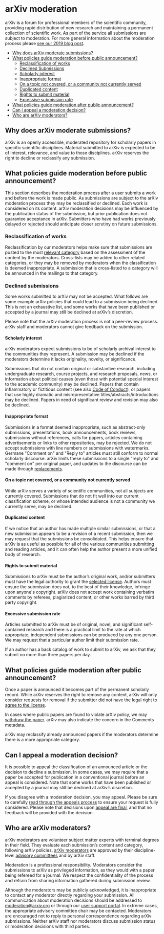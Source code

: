 # arXiv moderation

arXiv is a forum for professional members of the scientific community, providing rapid distribution of new research and maintaining a permanent collection of scientific work. As part of the service all submissions are subject to moderation. For more general information about the moderation process please [see our 2019 blog post](https://blog.arxiv.org/2019/08/29/our-moderation-process/).

- [Why does arXiv moderate submissions?](#why-moderate) 
- [What policies guide moderation before public announcement?](#what-policies)
    - [Reclassification of works](#reclassification)
    - [Declined Submissions](#declined)
    - [Scholarly interest](#scholarly-interest)
    - [Inappropriate format](#format)
    - [On a topic not covered, or a community not currently served](#out-of-scope)
    - [Duplicated content](#duplicated-content)
    - [Rights to submit material](#rights-to-submit)
    - [Excessive submission rate](#submission-rate)
- [What policies guide moderation after public announcement?](#policies-after)
- [Can I appeal a moderation decision?](#appeal)
- [Who are arXiv moderators?](#who-are-the-moderators)


<span id="why-moderate"></span>
## Why does arXiv moderate submissions?

arXiv is an openly accessible, moderated repository for scholarly papers in specific scientific disciplines. Material submitted to arXiv is expected to be of interest, relevance, and value to those disciplines. arXiv reserves the right to decline or reclassify any submission.

<span id="what-policies"></span>
## What policies guide moderation before public announcement?

This section describes the moderation process after a user submits a work and before the work is made public. As submissions are subject to the arXiv moderation process they may be reclassified or declined. Each work is considered on its content. arXiv moderation decisions may be influenced by the publication status of the submission, but prior publication does not guarantee acceptance in arXiv. Submitters who have had works previously delayed or rejected should anticipate closer scrutiny on future submissions. 

<span id="reclassification"></span>
### Reclassification of works

Reclassification by our moderators helps make sure that submissions are posted to the most [relevant category](None) based on the assessment of the content by the moderators. Cross-lists may be added to other related categories, or they may be removed by moderators when the classification is deemed inappropriate. A submission that is cross-listed to a category will be announced in the mailings to that category.

<span id="declined"></span>
### Declined submissions

Some works submitted to arXiv may not be accepted. What follows are some example arXiv policies that could lead to a submission being declined. This is not an exhaustive list, and some works that have been published or accepted by a journal may still be declined at arXiv’s discretion.

Please note that the arXiv moderation process is not a peer-review process. arXiv staff and moderators cannot give feedback on the submission.


<span id="scholarly-interest"></span>
#### Scholarly interest

arXiv moderators expect submissions to be of scholarly archival interest to the communities they represent. A submission may be declined if the moderators determine it lacks originality, novelty, or significance.

Submissions that do not contain original or substantive research, including undergraduate research, course projects, and research proposals, news, or information about political causes (even those with potential special interest to the academic community) may be declined. Papers that contain inflammatory or fictitious content (see also [Code of Conduct](/help/policies/code_of_conduct.md)), or papers that use highly dramatic and misrepresentative titles/abstracts/introductions may be declined. Papers in need of significant review and revision may also be declined.

<span id="format"></span>
#### Inappropriate format

Submissions in a format deemed inappropriate, such as abstract-only submissions, presentations, book announcements, book reviews, submissions without references, calls for papers, articles containing advertisements or links to other repositories, may be rejected. We do not accept submissions with line numbers or submissions with watermarks. Germane "Comment on" and "Reply to" articles must still conform to normal scholarly discourse.  arXiv limits these submissions to a single "reply to" and "comment on" per original paper, and updates to the discourse can be made through [replacements](/help/replace.md). 


<span id="out-of-scope"></span>
#### On a topic not covered, or a community not currently served

While arXiv serves a variety of scientific communities, not all subjects are currently covered. Submissions that do not fit well into our current classification scheme, or whose intended audience is not a community we currently serve, may be declined.

<span id="duplicated-content"></span>
#### Duplicated content

If we notice that an author has made multiple similar submissions, or that a new submission appears to be a revision of a recent submission, then we may request that the submissions be consolidated. This helps ensure that arXiv is as useful as possible for all of the various communities submitting and reading articles, and it can often help the author present a more unified body of research.

<span id="rights-to-submit"></span>
#### Rights to submit material

Submissions to arXiv must be the author’s original work, and/or submitters must have the legal authority to grant the [selected license](/help/license/index.md). Authors must ensure the submission does not, to the best of their knowledge, infringe upon anyone's copyright. arXiv does not accept work containing verbatim comments by referees, plagiarized content, or other works barred by third party copyright.

<span id="submission-rate"></span>
#### Excessive submission rate

Articles submitted to arXiv must be of original, novel, and significant self-contained research and there is a practical limit to the rate at which appropriate, independent submissions can be produced by any one person. We may request that a particular author limit their submission rate. 

If an author has a back catalog of work to submit to arXiv, we ask that they submit no more than three papers per day.

<span id="policies-after"></span>
## What policies guide moderation after public announcement?

Once a paper is announced it becomes part of the permanent scholarly record. While arXiv reserves the right to remove any content, arXiv will only consider requests for removal if the submitter did not have the legal right to [agree to the license](/help/license/index.md).

In cases where public papers are found to violate arXiv policy, we may [withdraw the paper](/help/withdraw.md). arXiv may also indicate the concern in the Comments metadata.

arXiv may reclassify already announced papers if the moderators determine there is a more appropriate category.


<span id="appeal"></span>
## Can I appeal a moderation decision?

It is possible to appeal the classification of an announced article or the decision to decline a submission. In some cases, we may require that a paper be accepted for publication in a conventional journal before an appeal is considered. Note that some works that have been published or accepted by a journal may still be declined at arXiv’s discretion.

If you disagree with a moderation decision, you may appeal. Please be sure to carefully [read through the appeals process](/help/moderation/appeals.md) to ensure your request is fully considered. Please note that decisions upon [appeal are final](/help/moderation/appeals.md#final), and that no feedback will be provided with the decision.



<span id="who-are-the-moderators"></span>
## Who are arXiv moderators?

arXiv moderators are volunteer subject matter experts with terminal degrees in their field. They evaluate each submission’s content and category, following arXiv policies. [arXiv moderators](https://arxiv.org/moderators) are approved by their discipline-level [advisory committees](/about/people/scientific_ad_board.md#advisory_committees) and by arXiv staff.

Moderation is a professional responsibility. Moderators consider the submissions to arXiv as privileged information, as they would with a paper being refereed for a journal. We respect the confidentiality of the process and refrain from sharing information gathered during submission review.

Although the moderators may be publicly acknowledged, it is inappropriate to contact any moderator directly regarding your submission. All communication about moderation decisions should be addressed to moderation@arxiv.org or through our [user support portal](https://arxiv-org.atlassian.net/servicedesk/customer/portal/2). In extreme cases, the appropriate advisory committee chair may be contacted. Moderators are encouraged not to reply to personal correspondence regarding arXiv submissions. Neither arXiv staff nor moderators discuss submission status or moderation decisions with third parties.
